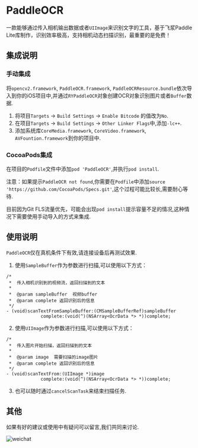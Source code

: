 # PaddleOCR
一款能够通过传入相机输出数据或者`UIImage`来识别文字的工具，基于飞浆Paddle Lite库制作，识别效率极高，支持相机动态扫描识别，最重要的是免费！

## 集成说明
### 手动集成
将`opencv2.framework`, `PaddleOCR.framework`, `PaddleOCRResource.bundle`依次导入到你的iOS项目中,并通过`RYPaddleOCR`对象创建OCR对象识别图片或者`Buffer`数据.
1. 将项目`Targets` -> `Build Settings` -> `Enable Bitcode` 的值改为`No`.
2. 在项目`Targets` -> `Build Settings` -> `Other Linker Flags`中,添加`-lc++`.
3. 添加系统库`CoreMedia.framework`, `CoreVideo.framework`, `AVFountion.framework`到你的项目中.

### CocoaPods集成
在项目的`Podfile`文件中添加`pod 'PaddleOCR'`,并执行`pod install`.

注意：如果提示`PaddleOCR not found`,你需要在`Podfile`中添加`source 'https://github.com/CocoaPods/Specs.git'`,这个过程可能比较长,需要耐心等待.

目前因为Git FLS流量优先，可能会出现`pod install`提示容量不足的情况,这种情况下需要使用手动导入的方式来集成.

## 使用说明
`PaddleOCR`仅在真机条件下有效,请连接设备后再测试效果.
1. 使用`SampleBuffer`作为参数进行扫描,可以使用以下方式：
```
/*
 *  传入相机识别到的视频流，返回扫描到的文本
 *
 *  @param sampleBuffer  视频buffer
 *  @param complete 返回识别后的信息
 */
- (void)scanTextFromSampleBuffer:(CMSampleBufferRef)sampleBuffer
             complete:(void(^)(NSArray<OcrData *> *))complete;
```

2. 使用`UIImage`作为参数进行扫描,可以使用以下方式：
```
/*
 *  传入图片开始扫描，返回扫描到的文本
 *
 *  @param image  需要扫描的image图片
 *  @param complete 返回识别后的信息
 */
- (void)scanTextFrom:(UIImage *)image
             complete:(void(^)(NSArray<OcrData *> *))complete;
```

3. 也可以随时通过`cancelScanTask`来结束扫描任务.

## 其他
如果有好的建议或使用中有疑问可以留言,我们共同来讨论.

![weichat](https://user-images.githubusercontent.com/18459255/118212985-aec6dc80-b49f-11eb-95be-59fcdf7e0d64.jpeg)




